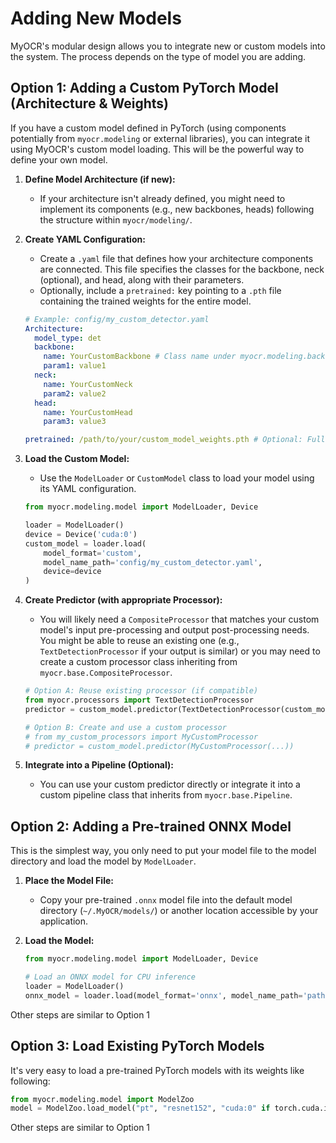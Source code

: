 # Adding New Models

MyOCR's modular design allows you to integrate new or custom models into the system. The process depends on the type of model you are adding.


## Option 1: Adding a Custom PyTorch Model (Architecture & Weights)

If you have a custom model defined in PyTorch (using components potentially from `myocr.modeling` or external libraries), you can integrate it using MyOCR's custom model loading. This will be the powerful way to define your own model.

1.  **Define Model Architecture (if new):**
    *   If your architecture isn't already defined, you might need to implement its components (e.g., new backbones, heads) following the structure within `myocr/modeling/`.

2.  **Create YAML Configuration:**
    *   Create a `.yaml` file that defines how your architecture components are connected. This file specifies the classes for the backbone, neck (optional), and head, along with their parameters.
    *   Optionally, include a `pretrained:` key pointing to a `.pth` file containing the trained weights for the entire model.

    ```yaml
    # Example: config/my_custom_detector.yaml
    Architecture:
      model_type: det
      backbone:
        name: YourCustomBackbone # Class name under myocr.modeling.backbones
        param1: value1
      neck:
        name: YourCustomNeck
        param2: value2
      head:
        name: YourCustomHead
        param3: value3

    pretrained: /path/to/your/custom_model_weights.pth # Optional: Full model weights
    ```

3.  **Load the Custom Model:**
    *   Use the `ModelLoader` or `CustomModel` class to load your model using its YAML configuration.

    ```python
    from myocr.modeling.model import ModelLoader, Device

    loader = ModelLoader()
    device = Device('cuda:0')
    custom_model = loader.load(
        model_format='custom',
        model_name_path='config/my_custom_detector.yaml',
        device=device
    )
    ```

4.  **Create Predictor (with appropriate Processor):**
    *   You will likely need a `CompositeProcessor` that matches your custom model's input pre-processing and output post-processing needs. You might be able to reuse an existing one (e.g., `TextDetectionProcessor` if your output is similar) or you may need to create a custom processor class inheriting from `myocr.base.CompositeProcessor`.

    ```python
    # Option A: Reuse existing processor (if compatible)
    from myocr.processors import TextDetectionProcessor
    predictor = custom_model.predictor(TextDetectionProcessor(custom_model.device))

    # Option B: Create and use a custom processor
    # from my_custom_processors import MyCustomProcessor 
    # predictor = custom_model.predictor(MyCustomProcessor(...))
    ```

5.  **Integrate into a Pipeline (Optional):**
    *   You can use your custom predictor directly or integrate it into a custom pipeline class that inherits from `myocr.base.Pipeline`.


## Option 2: Adding a Pre-trained ONNX Model

This is the simplest way, you only need to put your model file to the model directory and load the model by `ModelLoader`.

1.  **Place the Model File:**
    *   Copy your pre-trained `.onnx` model file into the default model directory (`~/.MyOCR/models/`) or another location accessible by your application.

2.  **Load the Model:**

    ```python
    from myocr.modeling.model import ModelLoader, Device

    # Load an ONNX model for CPU inference
    loader = ModelLoader()
    onnx_model = loader.load(model_format='onnx', model_name_path='path/to/your/model.onnx', device=Device('cpu'))
    ```
Other steps are similar to Option 1


## Option 3: Load Existing PyTorch Models

It's very easy to load a pre-trained PyTorch models with its weights like following:

```python
from myocr.modeling.model import ModelZoo
model = ModelZoo.load_model("pt", "resnet152", "cuda:0" if torch.cuda.is_available() else "cpu")
```
Other steps are similar to Option 1

